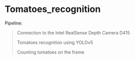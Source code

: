 # Tomatoes_recognition
Pipeline:
> Connection to the Intel RealSense Depth Camera D415
> 
> Tomatoes recognition using YOLOv5
> 
> Counting tomatoes  on the frame
